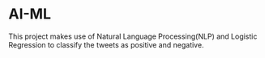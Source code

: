 # AI-ML
This project makes use of Natural Language Processing(NLP) and Logistic Regression to classify the tweets as positive and negative.
